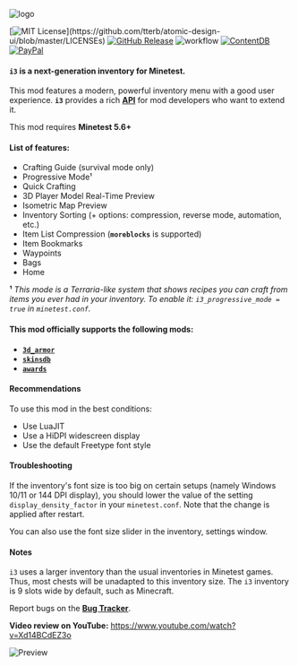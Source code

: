 ![logo](https://user-images.githubusercontent.com/7883281/145490041-d91d6bd6-a654-438d-b208-4d5736845ab7.png)

[![MIT License](https://img.shields.io/apm/l/atomic-design-ui.svg?)](https://github.com/tterb/atomic-design-ui/blob/master/LICENSEs) [![GitHub Release](https://img.shields.io/github/release/minetest-mods/i3.svg?style=flat)]() ![workflow](https://github.com/minetest-mods/i3/actions/workflows/luacheck.yml/badge.svg) [![ContentDB](https://content.minetest.net/packages/jp/i3/shields/downloads/)](https://content.minetest.net/packages/jp/i3/) [![PayPal](https://img.shields.io/badge/paypal-donate-yellow.svg)](https://www.paypal.me/jpg84240)

#### **`i3`** is a next-generation inventory for Minetest.

This mod features a modern, powerful inventory menu with a good user experience.
**`i3`** provides a rich [**API**](https://github.com/minetest-mods/i3/blob/master/API.md) for mod developers who want to extend it.

This mod requires **Minetest 5.6+**

#### List of features:
   - Crafting Guide (survival mode only)
   - Progressive Mode¹
   - Quick Crafting
   - 3D Player Model Real-Time Preview
   - Isometric Map Preview
   - Inventory Sorting (+ options: compression, reverse mode, automation, etc.)
   - Item List Compression (**`moreblocks`** is supported)
   - Item Bookmarks
   - Waypoints
   - Bags
   - Home

**¹** *This mode is a Terraria-like system that shows recipes you can craft from items you ever had in your inventory.
To enable it: `i3_progressive_mode = true` in `minetest.conf`.*

#### This mod officially supports the following mods:
   - [**`3d_armor`**](https://content.minetest.net/packages/stu/3d_armor/)
   - [**`skinsdb`**](https://content.minetest.net/packages/bell07/skinsdb/)
   - [**`awards`**](https://content.minetest.net/packages/rubenwardy/awards/)

#### Recommendations

To use this mod in the best conditions:

   - Use LuaJIT
   - Use a HiDPI widescreen display
   - Use the default Freetype font style

#### Troubleshooting

If the inventory's font size is too big on certain setups (namely Windows 10/11 or 144 DPI display), you should lower the
value of the setting `display_density_factor` in your `minetest.conf`. Note that the change is applied after restart.

You can also use the font size slider in the inventory, settings window. 

#### Notes

`i3` uses a larger inventory than the usual inventories in Minetest games.
Thus, most chests will be unadapted to this inventory size.
The `i3`  inventory is 9 slots wide by default, such as Minecraft.

Report bugs on the [**Bug Tracker**](https://github.com/minetest-mods/i3/issues).

**Video review on YouTube:** https://www.youtube.com/watch?v=Xd14BCdEZ3o

![Preview](https://user-images.githubusercontent.com/7883281/185755315-23c2fffa-203d-4115-9dc3-576c92615733.png)
